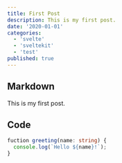 ```yaml
---
title: First Post
description: This is my first post.
date: '2020-01-01'
categories:
  - 'svelte'
  - 'sveltekit'
  - 'test'
published: true
---
```


## Markdown 

This is my first post. 

## Code

```ts
fuction greeting(name: string) {
  console.log(`Hello ${name}!`);
}
```
